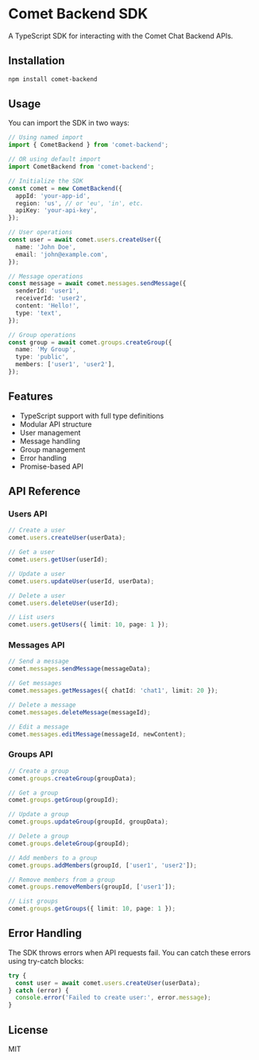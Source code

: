 # Comet Backend SDK

A TypeScript SDK for interacting with the Comet Chat Backend APIs.

## Installation

```bash
npm install comet-backend
```

## Usage

You can import the SDK in two ways:

```typescript
// Using named import
import { CometBackend } from 'comet-backend';

// OR using default import
import CometBackend from 'comet-backend';

// Initialize the SDK
const comet = new CometBackend({
  appId: 'your-app-id',
  region: 'us', // or 'eu', 'in', etc.
  apiKey: 'your-api-key',
});

// User operations
const user = await comet.users.createUser({
  name: 'John Doe',
  email: 'john@example.com',
});

// Message operations
const message = await comet.messages.sendMessage({
  senderId: 'user1',
  receiverId: 'user2',
  content: 'Hello!',
  type: 'text',
});

// Group operations
const group = await comet.groups.createGroup({
  name: 'My Group',
  type: 'public',
  members: ['user1', 'user2'],
});
```

## Features

- TypeScript support with full type definitions
- Modular API structure
- User management
- Message handling
- Group management
- Error handling
- Promise-based API

## API Reference

### Users API

```typescript
// Create a user
comet.users.createUser(userData);

// Get a user
comet.users.getUser(userId);

// Update a user
comet.users.updateUser(userId, userData);

// Delete a user
comet.users.deleteUser(userId);

// List users
comet.users.getUsers({ limit: 10, page: 1 });
```

### Messages API

```typescript
// Send a message
comet.messages.sendMessage(messageData);

// Get messages
comet.messages.getMessages({ chatId: 'chat1', limit: 20 });

// Delete a message
comet.messages.deleteMessage(messageId);

// Edit a message
comet.messages.editMessage(messageId, newContent);
```

### Groups API

```typescript
// Create a group
comet.groups.createGroup(groupData);

// Get a group
comet.groups.getGroup(groupId);

// Update a group
comet.groups.updateGroup(groupId, groupData);

// Delete a group
comet.groups.deleteGroup(groupId);

// Add members to a group
comet.groups.addMembers(groupId, ['user1', 'user2']);

// Remove members from a group
comet.groups.removeMembers(groupId, ['user1']);

// List groups
comet.groups.getGroups({ limit: 10, page: 1 });
```

## Error Handling

The SDK throws errors when API requests fail. You can catch these errors using try-catch blocks:

```typescript
try {
  const user = await comet.users.createUser(userData);
} catch (error) {
  console.error('Failed to create user:', error.message);
}
```

## License

MIT
